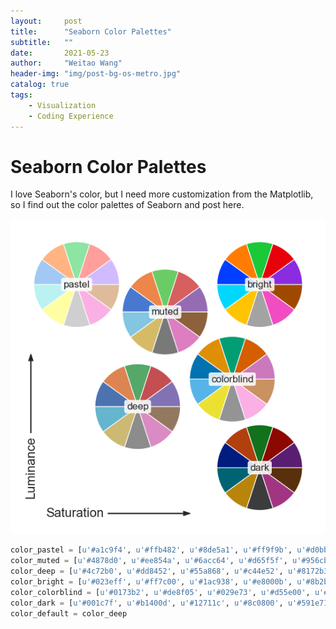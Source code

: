 ```yaml
---
layout:     post
title:      "Seaborn Color Palettes"
subtitle:   ""
date:       2021-05-23 
author:     "Weitao Wang"
header-img: "img/post-bg-os-metro.jpg"
catalog: true
tags:
    - Visualization
    - Coding Experience
---
```


# Seaborn Color Palettes

I love Seaborn's color, but I need more customization from the Matplotlib, so I find out the color palettes of Seaborn and post here.

![Seaborn Color Palettes](/img/2021-05-23/color_palettes.png)

~~~ python
color_pastel = [u'#a1c9f4', u'#ffb482', u'#8de5a1', u'#ff9f9b', u'#d0bbff', u'#debb9b', u'#fab0e4', u'#cfcfcf', u'#fffea3', u'#b9f2f0']
color_muted = [u'#4878d0', u'#ee854a', u'#6acc64', u'#d65f5f', u'#956cb4', u'#8c613c', u'#dc7ec0', u'#797979', u'#d5bb67', u'#82c6e2']
color_deep = [u'#4c72b0', u'#dd8452', u'#55a868', u'#c44e52', u'#8172b3', u'#937860', u'#da8bc3', u'#8c8c8c', u'#ccb974', u'#64b5cd']
color_bright = [u'#023eff', u'#ff7c00', u'#1ac938', u'#e8000b', u'#8b2be2', u'#9f4800', u'#f14cc1', u'#a3a3a3', u'#ffc400', u'#00d7ff']
color_colorblind = [u'#0173b2', u'#de8f05', u'#029e73', u'#d55e00', u'#cc78bc', u'#ca9161', u'#fbafe4', u'#949494', u'#ece133', u'#56b4e9']
color_dark = [u'#001c7f', u'#b1400d', u'#12711c', u'#8c0800', u'#591e71', u'#592f0d', u'#a23582', u'#3c3c3c', u'#b8850a', u'#006374']
color_default = color_deep
~~~